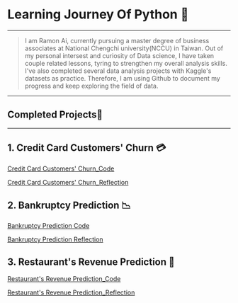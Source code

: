 # Learning Journey Of Python 🚀
---
>I am Ramon Ai, currently pursuing a master degree of business associates at National Chengchi university(NCCU) in Taiwan.
>Out of my personal intersest and curiosity of Data science, I have taken couple related lessons, tyring to strengthen my overall analysis skills.
>I've also completed several data analysis projects with Kaggle's datasets as practice.
>Therefore, I am using Github to document my progress and keep exploring the field of data. 
---
## Completed Projects🎉
---
## 1. Credit Card Customers' Churn 💳

  [Credit Card Customers' Churn_Code](https://github.com/Ramongogo/Data-Analysis-Practice/blob/main/Bank_Churn_Code.py)
  
  [Credit Card Customers' Churn_Reflection](https://github.com/Ramongogo/Data-Analysis-Practice/blob/main/Bank_Churn_Reflection.md)
  
## 2. Bankruptcy Prediction 📉

  [Bankruptcy Prediction Code](https://github.com/Ramongogo/Data-Analysis-Practice/blob/main/Bankruptcy_Prediction_Code.py)

  [Bankruptcy Prediction Reflection](https://github.com/Ramongogo/Data-Analysis-Practice/blob/main/Bankruptcy_Prediction_Reflection.md)
    
## 3. Restaurant's Revenue Prediction 🍔 

  [Restaurant's Revenue Prediction_Code](https://github.com/Ramongogo/Data-Analysis-Practice/blob/main/Revenue_Prediction_Code.py)

  [Restaurant's Revenue Prediction_Reflection](https://github.com/Ramongogo/Data-Analysis-Practice/blob/main/Revenue_Prediction_Reflection.md)
